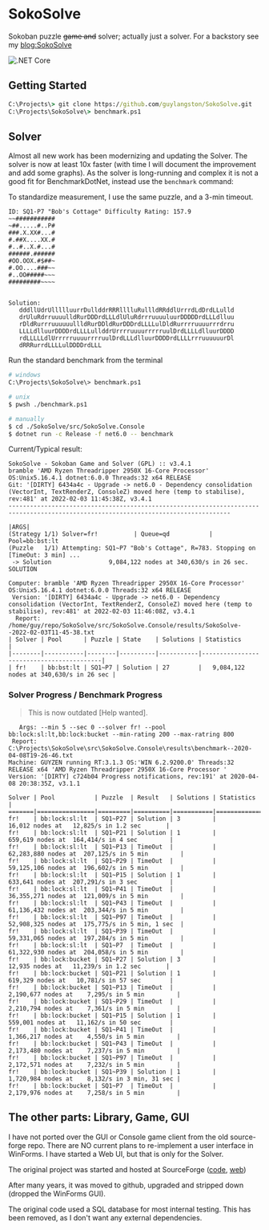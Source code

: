 # SokoSolve
Sokoban puzzle ~~game and~~ solver; actually just a solver. For a backstory see my [blog:SokoSolve](https://home.guylangston.net/Blog/Article/SokoSolve)

![.NET Core](https://github.com/guylangston/SokoSolve/workflows/.NET%20Core/badge.svg)

## Getting Started

```cmd
C:\Projects\> git clone https://github.com/guylangston/SokoSolve.git
C:\Projects\SokoSolve\> benchmark.ps1
```
## Solver

Almost all new work has been modernizing and updating the Solver. The solver is now at least 10x faster (with time I will document the improvement and add some graphs).  As the solver is long-running and complex it is not a good fit for BenchmarkDotNet, instead use the ``benchmark`` command:



To standardize measurement, I use the same puzzle, and a 3-min timeout.
```
ID: SQ1-P7 "Bob's Cottage" Difficulty Rating: 157.9
~~###########
~##.....#..P#
###.X.XX#...#
#.##X....XX.#
#..#..X.#...#
######.######
#OO.OOX.#$##~
#.OO....###~~
#..OO#####~~~
#########~~~~


Solution:
   dddllUdrUllllluurrDullddrRRRlllluRullldRRddlUrrrdLdDrdLLulld
   drUluRdrruuuulldRurDDDrdLLLdlUluRdrrruuuuluurDDDDDrdLLLdlluu
   rDldRurrruuuuuullldRurDDldRurDDDrdLLLLulDldRurrrruuuurrrdrru
   LLLLdlluurDDDDrdLLLLullddrUrrrruuuurrrrruulDrdLLLLdlluurDDDD
   rdLLLLLdlUrrrrruuuurrrruulDrdLLLdlluurDDDDrdLLLLrrruuuuuurDl
   dRRRurrdLLLLulDDDDrdLLL

```

Run the standard benchmark from the terminal

```sh
# windows
C:\Projects\SokoSolve\> benchmark.ps1

# unix
$ pwsh ./benchmark.ps1

# manually
$ cd ./SokoSolve/src/SokoSolve.Console
$ dotnet run -c Release -f net6.0 -- benchmark
```

Current/Typical result:
```
SokoSolve - Sokoban Game and Solver (GPL) :: v3.4.1
bramble 'AMD Ryzen Threadripper 2950X 16-Core Processor' OS:Unix5.16.4.1 dotnet:6.0.0 Threads:32 x64 RELEASE
Git: '[DIRTY] 6434a4c - Upgrade -> net6.0 - Dependency consolidation (VectorInt, TextRenderZ, ConsoleZ) moved here (temp to stabilise), rev:481' at 2022-02-03 11:45:38Z, v3.4.1
------------------------------------------------------------------------------------------------------------------------------------

|ARGS|
(Strategy 1/1) Solver=fr!          | Queue=qd           | Pool=bb:bst:lt
(Puzzle   1/1) Attempting: SQ1~P7 "Bob's Cottage", R=783. Stopping on [TimeOut: 3 min] ...
 -> Solution                9,084,122 nodes at 340,630/s in 26 sec. SOLUTION 

Computer: bramble 'AMD Ryzen Threadripper 2950X 16-Core Processor' OS:Unix5.16.4.1 dotnet:6.0.0 Threads:32 x64 RELEASE
 Version: '[DIRTY] 6434a4c - Upgrade -> net6.0 - Dependency consolidation (VectorInt, TextRenderZ, ConsoleZ) moved here (temp to stabilise), rev:481' at 2022-02-03 11:46:08Z, v3.4.1
  Report: /home/guy/repo/SokoSolve/src/SokoSolve.Console/results/SokoSolve--2022-02-03T11-45-38.txt
| Solver | Pool      | Puzzle | State    | Solutions | Statistics                               |
|--------|-----------|--------|----------|-----------|------------------------------------------|
| fr!    | bb:bst:lt | SQ1~P7 | Solution | 27        |   9,084,122 nodes at 340,630/s in 26 sec |

```


### Solver Progress / Benchmark Progress

> This is now outdated [Help wanted].

```
   Args: --min 5 --sec 0 --solver fr! --pool bb:lock:sl:lt,bb:lock:bucket --min-rating 200 --max-ratring 800
 Report: C:\Projects\SokoSolve\src\SokoSolve.Console\results\benchmark--2020-04-08T19-26-46.txt
Machine: GUYZEN running RT:3.1.3 OS:'WIN 6.2.9200.0' Threads:32 RELEASE x64 'AMD Ryzen Threadripper 2950X 16-Core Processor '
Version: '[DIRTY] c724b04 Progress notifications, rev:191' at 2020-04-08 20:38:35Z, v3.1.1

Solver | Pool           | Puzzle  | Result   | Solutions | Statistics                                        | 
=======|================|=========|==========|===========|===================================================|=
fr!    | bb:lock:sl:lt  | SQ1~P27 | Solution | 3         |       16,012 nodes at   12,825/s in 1.2 sec       | 
fr!    | bb:lock:sl:lt  | SQ1~P21 | Solution | 1         |      659,619 nodes at  164,414/s in 4 sec         | 
fr!    | bb:lock:sl:lt  | SQ1~P13 | TimeOut  |           |   62,283,880 nodes at  207,125/s in 5 min         | 
fr!    | bb:lock:sl:lt  | SQ1~P29 | TimeOut  |           |   59,125,106 nodes at  196,602/s in 5 min         | 
fr!    | bb:lock:sl:lt  | SQ1~P15 | Solution | 1         |      633,641 nodes at  207,291/s in 3 sec         | 
fr!    | bb:lock:sl:lt  | SQ1~P41 | TimeOut  |           |   36,355,271 nodes at  121,009/s in 5 min         | 
fr!    | bb:lock:sl:lt  | SQ1~P43 | TimeOut  |           |   61,136,432 nodes at  203,344/s in 5 min         | 
fr!    | bb:lock:sl:lt  | SQ1~P97 | TimeOut  |           |   52,908,325 nodes at  175,775/s in 5 min, 1 sec  | 
fr!    | bb:lock:sl:lt  | SQ1~P39 | TimeOut  |           |   59,331,065 nodes at  197,284/s in 5 min         | 
fr!    | bb:lock:sl:lt  | SQ1~P7  | TimeOut  |           |   61,322,930 nodes at  204,058/s in 5 min         | 
fr!    | bb:lock:bucket | SQ1~P27 | Solution | 3         |       12,935 nodes at   11,239/s in 1.2 sec       | 
fr!    | bb:lock:bucket | SQ1~P21 | Solution | 1         |      619,329 nodes at   10,781/s in 57 sec        | 
fr!    | bb:lock:bucket | SQ1~P13 | TimeOut  |           |    2,190,677 nodes at    7,295/s in 5 min         | 
fr!    | bb:lock:bucket | SQ1~P29 | TimeOut  |           |    2,210,794 nodes at    7,361/s in 5 min         | 
fr!    | bb:lock:bucket | SQ1~P15 | Solution | 1         |      559,001 nodes at   11,162/s in 50 sec        | 
fr!    | bb:lock:bucket | SQ1~P41 | TimeOut  |           |    1,366,217 nodes at    4,550/s in 5 min         | 
fr!    | bb:lock:bucket | SQ1~P43 | TimeOut  |           |    2,173,480 nodes at    7,237/s in 5 min         | 
fr!    | bb:lock:bucket | SQ1~P97 | TimeOut  |           |    2,172,571 nodes at    7,232/s in 5 min         | 
fr!    | bb:lock:bucket | SQ1~P39 | Solution | 1         |    1,720,984 nodes at    8,132/s in 3 min, 31 sec | 
fr!    | bb:lock:bucket | SQ1~P7  | TimeOut  |           |    2,179,976 nodes at    7,258/s in 5 min         | 
```

## The other parts: Library, Game, GUI

I have not ported over the GUI or Console game client from the old source-forge repo. There are NO current plans to re-implement a user interface in WinForms. I have started a Web UI, but that is only for the Solver.

The original project was started and hosted at SourceForge ([code](https://sourceforge.net/projects/sokosolve/), [web](https://web.archive.org/web/20180315141727/http://sokosolve.sourceforge.net/))

After many years, it was moved to github, upgraded and stripped down (dropped the WinForms GUI).

The original code used a SQL database for most internal testing. This has been removed, as I don't want any external dependencies.
